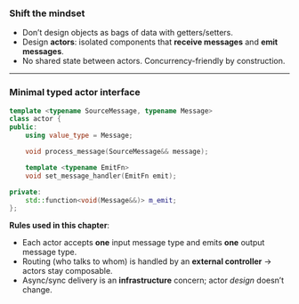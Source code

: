 ### **Shift the mindset**
- Don’t design objects as bags of data with getters/setters.
- Design **actors**: isolated components that **receive messages** and **emit messages**.
- No shared state between actors. Concurrency-friendly by construction.

---

### **Minimal typed actor interface**
```cpp
template <typename SourceMessage, typename Message>
class actor {
public:
    using value_type = Message;

    void process_message(SourceMessage&& message);

    template <typename EmitFn>
    void set_message_handler(EmitFn emit);

private:
    std::function<void(Message&&)> m_emit;
};
```

**Rules used in this chapter**:
- Each actor accepts **one** input message type and emits **one** output message type.
- Routing (who talks to whom) is handled by an **external controller** → actors stay composable.
- Async/sync delivery is an **infrastructure** concern; actor *design* doesn’t change.
